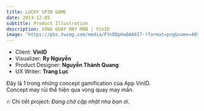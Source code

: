 ```yaml
---
title: LUCKY SPIN GAME
date: 2013-12-05
subtitle: Product Illustration
description: VÒNG QUAY MAY MẮN | VinID
image: 'https://pbs.twimg.com/media/FYnDDpHaQAA6I7-?format=png&name=4096x4096'
---
```


<!-- <div class="gallery-box">
  <div class="gallery">
    <img src="https://64.media.tumblr.com/f1983424df22a5968ea3c582d181e308/f12ae9ed481dd2b6-4d/s640x960/7231397e7ae586017ff467b74881818596302901.jpg" alt="Project">
    <img src="https://64.media.tumblr.com/f1983424df22a5968ea3c582d181e308/f12ae9ed481dd2b6-4d/s640x960/7231397e7ae586017ff467b74881818596302901.jpg" alt="Project">
    <img src="https://64.media.tumblr.com/f1983424df22a5968ea3c582d181e308/f12ae9ed481dd2b6-4d/s640x960/7231397e7ae586017ff467b74881818596302901.jpg" alt="Project">
  </div>
  <em>Projects / <a href="https://unsplash.com/" target="_blank">Unsplash</a></em>
</div> -->

- Client: **VinID** <BR>
- Visualizer: **Ry Nguyễn**<BR>
- Product Designer: **Nguyễn Thành Quang**<BR>
- UX Writer: **Trang Lục**<BR>

Đây là 1 trong những concept gamification của App VinID.<br>
Concept may rủi thể hiện qua vòng quay may mắn.<br>


🔥 Chi tiết project: *Đang chờ cập nhật nha bạn ơi*.